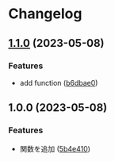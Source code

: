 # Changelog

## [1.1.0](https://github.com/hayawata3626/release-please-tests/compare/release-please-action-v1.0.0...release-please-action-v1.1.0) (2023-05-08)


### Features

* add function ([b6dbae0](https://github.com/hayawata3626/release-please-tests/commit/b6dbae0836257a2c9df591311d3e3752ff5d863e))

## 1.0.0 (2023-05-08)


### Features

* 関数を追加 ([5b4e410](https://github.com/hayawata3626/release-please-tests/commit/5b4e41021c1912c71258e418cb3529751e092943))
